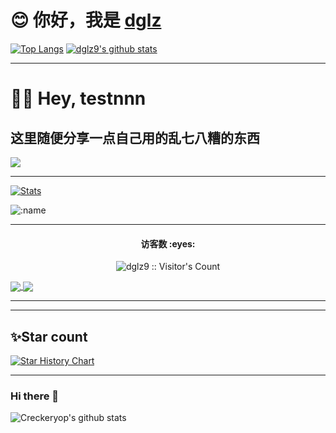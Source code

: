 # 😊 你好，我是 [dglz](https://github.com/dglz9)

[![Top Langs](https://github-readme-stats.vercel.app/api/top-langs/?username=dglz9&layout=compact&hide_title=true&hide_border=true&theme=onedark)](https://github.com/dglz9)
[![dglz9's github stats](https://github-readme-stats.vercel.app/api?username=dglz9&hide=issues&show_icons=true&line_height=24&hide_title=true&hide_border=true&theme=onedark)](https://github.com/dglz9)

-----

# 👋🏻 Hey, testnnn

## 这里随便分享一点自己用的乱七八糟的东西

![](https://cdn.jsdelivr.net/gh/dglz9/dglz9@main/assets/github-contribution-grid-snake.svg)

-----

[![Stats](https://github-readme-stats.vercel.app/api?username=dglz9&show_icons=true&theme=merko)](https://github-readme-stats.vercel.app/api?username=dglz9&show_icons=true&theme=merko)

  ![:name](https://count.getloli.com/get/@dglz9?theme=gelbooru-h)

-----

<h4 align="center">访客数 :eyes:</h4>

<p align="center"><img src="https://profile-counter.glitch.me/dglz9/count.svg" alt="dglz9 :: Visitor's Count" /></p>
<a href="https://github.com/anuraghazra/github-readme-stats">
  <img align="center" src="https://github-readme-stats.vercel.app/api/?username=dglz9&count_private=true&show_icons=true&theme=dracula" />
</a>

<a href="https://github.com/dglz9/ToolsFx">
  <img align="center" src="https://github-readme-stats.vercel.app/api/top-langs/?username=dglz9&layout=compact&theme=dracula" />
</a>

<br/>
<hr/>

-----

</details>

## ✨Star count
[![Star History Chart](https://api.star-history.com/svg?repos=dglz9/dglz9&type=Date)](https://star-history.com/#dglz9/dglz9&Date)

-----

### Hi there 👋

![Creckeryop's github stats](https://github-readme-stats.vercel.app/api?username=dglz9&show_icons=true)
<br>

<!--
![Top Langs](https://github-readme-stats.vercel.app/api/top-langs/?username=dglz9&layout=compact)

**dglz9/dglz9** is a ✨ _special_ ✨ repository because its `README.md` (this file) appears on your GitHub profile.

Here are some ideas to get you started:

- 🔭 I’m currently working on ...
- 🌱 I’m currently learning ...
- 👯 I’m looking to collaborate on ...
- 🤔 I’m looking for help with ...
- 💬 Ask me about ...
- 📫 How to reach me: ...
- 😄 Pronouns: ...
- ⚡ Fun fact: ...
-->
